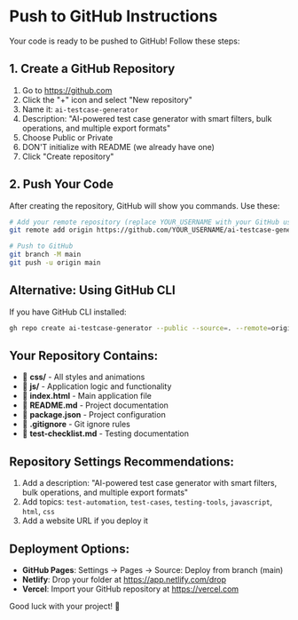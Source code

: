 # Push to GitHub Instructions

Your code is ready to be pushed to GitHub! Follow these steps:

## 1. Create a GitHub Repository
1. Go to https://github.com
2. Click the "+" icon and select "New repository"
3. Name it: `ai-testcase-generator`
4. Description: "AI-powered test case generator with smart filters, bulk operations, and multiple export formats"
5. Choose Public or Private
6. DON'T initialize with README (we already have one)
7. Click "Create repository"

## 2. Push Your Code
After creating the repository, GitHub will show you commands. Use these:

```bash
# Add your remote repository (replace YOUR_USERNAME with your GitHub username)
git remote add origin https://github.com/YOUR_USERNAME/ai-testcase-generator.git

# Push to GitHub
git branch -M main
git push -u origin main
```

## Alternative: Using GitHub CLI
If you have GitHub CLI installed:
```bash
gh repo create ai-testcase-generator --public --source=. --remote=origin --push
```

## Your Repository Contains:
- 📁 **css/** - All styles and animations
- 📁 **js/** - Application logic and functionality
- 📄 **index.html** - Main application file
- 📄 **README.md** - Project documentation
- 📄 **package.json** - Project configuration
- 📄 **.gitignore** - Git ignore rules
- 📄 **test-checklist.md** - Testing documentation

## Repository Settings Recommendations:
1. Add a description: "AI-powered test case generator with smart filters, bulk operations, and multiple export formats"
2. Add topics: `test-automation`, `test-cases`, `testing-tools`, `javascript`, `html`, `css`
3. Add a website URL if you deploy it

## Deployment Options:
- **GitHub Pages**: Settings → Pages → Source: Deploy from branch (main)
- **Netlify**: Drop your folder at https://app.netlify.com/drop
- **Vercel**: Import your GitHub repository at https://vercel.com

Good luck with your project! 🚀